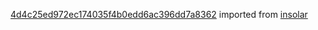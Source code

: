 [4d4c25ed972ec174035f4b0edd6ac396dd7a8362](https://github.com/insolar/insolar/commit/4d4c25ed972ec174035f4b0edd6ac396dd7a8362) imported from [insolar](https://github.com/insolar/insolar)
